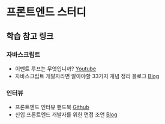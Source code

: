 # 프론트엔드 스터디 

## 학습 참고 링크 
### 자바스크립트 
- 이벤트 루프는 무엇입니까? [Youtube](https://www.youtube.com/watch?v=8aGhZQkoFbQ)
- 자바스크립트 개발자라면 알아야할 33가지 개념 정리 블로그 [Blog](https://velog.io/@jakeseo_me/2019-03-15-2303-%EC%9E%91%EC%84%B1%EB%90%A8-rmjta5a3xh)

### 인터뷰
- 프론트엔드 인터뷰 핸드북 [Github](https://github.com/yangshun/front-end-interview-handbook)
- 신입 프론트엔드 개발자를 위한 면접 조언 [Blog](https://taegon.kim/archives/5770)